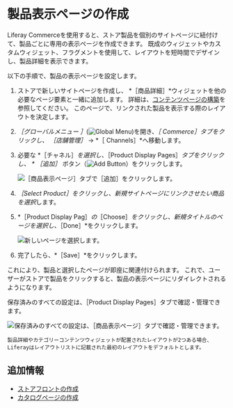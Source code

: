 # 製品表示ページの作成

Liferay Commerceを使用すると、ストア製品を個別のサイトページに紐付けて、製品ごとに専用の表示ページを作成できます。 既成のウィジェットやカスタムウィジェット、フラグメントを使用して、レイアウトを短時間でデザインし、製品詳細を表示できます。

以下の手順で、製品の表示ページを設定します。

1. ストアで新しいサイトページを作成し、 *［商品詳細］*ウィジェットを他の必要なページ要素と一緒に追加します。 詳細は、[コンテンツページの構築](https://learn.liferay.com/dxp/latest/en/site-building/creating-pages/building_and_managing_content_pages.html)を参照してください。 このページで、リンクされた製品を表示する際のレイアウトを決定します。

1. *［グローバルメニュー ］*(![Global Menu](../images/icon-applications-menu.png))を開き、*［ Commerce］*タブをクリックし、* ［店舗管理］* &rarr; *［ Channels］*へ移動します。

1. 必要な *［チャネル］*を選択し、*［Product Display Pages］*タブをクリックし、 * ［追加］* ボタン（![Add Button](../images/icon-add.png)）をクリックします。

   ![［商品表示ページ］タブで［追加］をクリックします。](./creating-product-display-pages/images/02.png)

1. *［Select Product］*をクリックし、新規サイトページにリンクさせたい商品を*選択*します。

1. *［Product Display Pag］*の*［Choose］*をクリックし、新規タイトルのページを選択し、*［Done］*をクリックします。

   ![新しいページを選択します。](./creating-product-display-pages/images/03.png)

1. 完了したら、*［Save］*をクリックします。

これにより、製品と選択したページが即座に関連付けられます。 これで、ユーザーがストアで製品をクリックすると、製品の表示ページにリダイレクトされるようになります。

保存済みのすべての設定は、［Product Display Pages］タブで確認・管理できます。

![保存済みのすべての設定は、［商品表示ページ］タブで確認・管理できます。](./creating-product-display-pages/images/04.png)

```{note}
製品詳細やカテゴリーコンテンツウィジェットが配置されたレイアウトが2つある場合、Liferayはレイアウトリストに記載された最初のレイアウトをデフォルトとします。
```

## 追加情報

* [ストアフロントの作成](./creating-your-storefront.md)
* [カタログページの作成](./creating-a-catalog-page.md)
